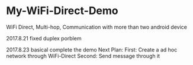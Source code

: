 # My-WiFi-Direct-Demo
WiFi Direct, Multi-hop, Communication with more than two android device

2017.8.21
fixed duplex porblem

2017.8.23
basical complete the demo 
Next Plan:
First: Create a ad hoc network through WiFi-Direct
Second: Send message through it
